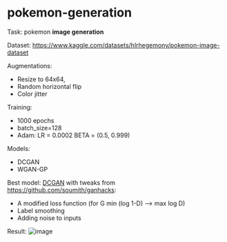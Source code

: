 # pokemon-generation

Task: pokemon __image generation__

Dataset: https://www.kaggle.com/datasets/hlrhegemony/pokemon-image-dataset

Augmentations: 

- Resize to 64x64,
- Random horizontal flip
- Color jitter

Training:

- 1000 epochs
- batch_size=128
- Adam: LR = 0.0002 BETA = (0.5, 0.999)

Models: 

- DCGAN
- WGAN-GP

Best model: [DCGAN](https://github.com/searayeah/pokemon-generation/blob/main/DCGAN-final.ipynb) with tweaks from https://github.com/soumith/ganhacks:

- A modified loss function (for G min (log 1-D) --> max log D)
- Label smoothing
- Adding noise to inputs

Result:
![image](https://user-images.githubusercontent.com/57370975/227232357-c3a40efe-af1f-4aa5-ab9a-e9ad8e215b70.png)
